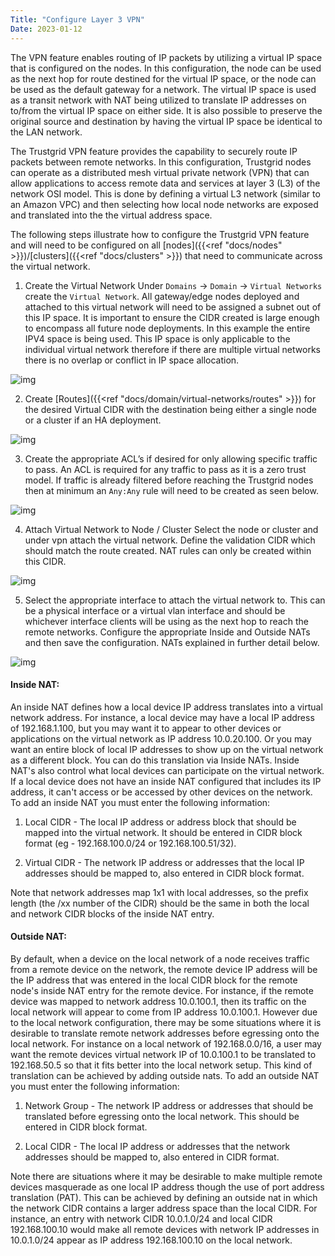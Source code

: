 ```yaml
---
Title: "Configure Layer 3 VPN"
Date: 2023-01-12
---
```


The VPN feature enables routing of IP packets by utilizing a virtual IP space that is configured on the nodes. In this configuration, the node can be used as the next hop for route destined for the virtual IP space, or the node can be used as the default gateway for a network. The virtual IP space is used as a transit network with NAT being utilized to translate IP addresses on to/from the virtual IP space on either side. It is also possible to preserve the original source and destination by having the virtual IP space be identical to the LAN network. 

The Trustgrid VPN feature provides the capability to securely route IP packets between remote networks.  In this configuration, Trustgrid nodes can operate as a distributed mesh virtual private network (VPN) that can allow applications to access remote data and services at layer 3 (L3) of the network OSI model.  This is done by defining a virtual L3 network (similar to an Amazon VPC) and then selecting how local node networks are exposed and translated into the the virtual address space.

The following steps illustrate how to configure the Trustgrid VPN feature and will need to be configured on all [nodes]({{<ref "docs/nodes" >}})/[clusters]({{<ref "docs/clusters" >}}) that need to communicate across the virtual network.

1. Create the Virtual Network 
Under `Domains` -> `Domain` -> `Virtual Networks` create the `Virtual Network`. All gateway/edge nodes deployed and attached to this virtual network will need to be assigned a subnet out of this IP space. It is important to ensure the CIDR created is large enough to encompass all future node deployments. In this example the entire IPV4 space is being used. This IP space is only applicable to the individual virtual network therefore if there are multiple virtual networks there is no overlap or conflict in IP space allocation.

![img](create-vn.png)

2. Create [Routes]({{<ref "docs/domain/virtual-networks/routes" >}}) for the desired Virtual CIDR with the destination being either a single node or a cluster if an HA deployment. 

![img](create-vn2.png)

3. Create the appropriate ACL’s if desired for only allowing specific traffic to pass. An ACL is required for any traffic to pass as it is a zero trust model. If traffic is already filtered before reaching the Trustgrid nodes then at minimum an `Any:Any` rule will need to be created as seen below.

![img](create-vn3.png)

4. Attach Virtual Network to Node / Cluster
Select the node or cluster and under vpn attach the virtual network. Define the validation CIDR which should match the route created. NAT rules can only be created within this CIDR.

![img](detach2.png)

5. Select the appropriate interface to attach the virtual network to. This can be a physical interface or a virtual vlan interface and should be whichever interface clients will be using as the next hop to reach the remote networks. Configure the appropriate Inside and Outside NATs and then save the configuration. NATs explained in further detail below.

![img](remove.png)

#### Inside NAT:
An inside NAT defines how a local device IP address translates into a virtual network address.  For instance, a local device may have a local IP address of 192.168.1.100, but you may want it to appear to other devices or applications on the virtual network as IP address 10.0.20.100.  Or you may want an entire block of local IP addresses to show up on the virtual network as a different block.  You can do this translation via Inside NATs.  Inside NAT's also control what local devices can participate on the virtual network.  If a local device does not have an inside NAT configured that includes its IP address, it can't access or be accessed by other devices on the network.  To add an inside NAT you must enter the following information:

1. Local CIDR - The local IP address or address block that should be mapped into the virtual network.  It should be entered in CIDR block format (eg - 192.168.100.0/24 or 192.168.100.51/32).

2. Virtual CIDR - The network IP address or addresses that the local IP addresses should be mapped to, also entered in CIDR block format.

Note that network addresses map 1x1 with local addresses, so the prefix length (the /xx number of the CIDR) should be the same in both the local and network CIDR blocks of the inside NAT entry.

#### Outside NAT:
By default, when a device on the local network of a node receives traffic from a remote device on the network, the remote device IP address will be the IP address that was entered in the local CIDR block for the remote node's inside NAT entry for the remote device.  For instance, if the remote device was mapped to network address 10.0.100.1, then its traffic on the local network will appear to come from IP address 10.0.100.1.  However due to the local network configuration, there may be some situations where it is desirable to translate remote network addresses before egressing onto the local network.  For instance on a local network of 192.168.0.0/16, a user may want the remote devices virtual network IP of 10.0.100.1 to be translated to 192.168.50.5 so that it fits better into the local network setup.  This kind of translation can be achieved by adding outside nats.  To add an outside NAT you must enter the following information:

1. Network Group - The network IP address or addresses that should be translated before egressing onto the local network.  This should be entered in CIDR block format.

2. Local CIDR - The local IP address or addresses that the network addresses should be mapped to, also entered in CIDR format.

Note there are situations where it may be desirable to make multiple remote devices masquerade as one local IP address though the use of port address translation (PAT).  This can be achieved by defining an outside nat in which the network CIDR contains a larger address space than the local CIDR.  For instance, an entry with network CIDR 10.0.1.0/24 and local CIDR 192.168.100.10 would make all remote devices with network IP addresses in  10.0.1.0/24 appear as IP address 192.168.100.10 on the local network.




